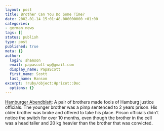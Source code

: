 ```yaml
---
layout: post
title: Brother Can You Do Some Time?
date: 2002-01-14 15:01:48.000000000 +01:00
categories:
- german news
tags: []
status: publish
type: post
published: true
meta: {}
author:
  login: shanson
  email: papascott-wp@gmail.com
  display_name: PapaScott
  first_name: Scott
  last_name: Hanson
excerpt: !ruby/object:Hpricot::Doc
  options: {}
---
```

<p><a href="http://www.abendblatt.de/contents/ha/news/lokales/html/140102/1214BENA0.HTM">Hamburger Abendblatt</a>: A pair of brothers made fools of Hamburg justice officials. The younger brother was a pimp sentenced to 2 years prison. His older brother was broke and offered to take his place. Prison officials didn't notice the switch for over 10 months, even though the brother in the cell was a head taller and 20 kg heavier than the brother that was convicted.</p>

